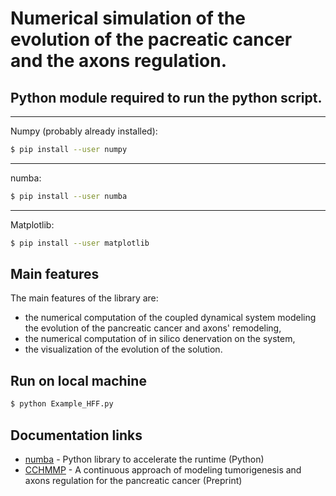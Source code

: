 # Numerical simulation of the evolution of the pacreatic cancer and the axons regulation.

## Python module required to run the python script.
---
Numpy (probably already installed):
```sh
$ pip install --user numpy
```
---
numba:
```sh
$ pip install --user numba
```
---
Matplotlib:
```sh
$ pip install --user matplotlib
```
## Main features

The main features of the library are:
- the numerical computation of the coupled dynamical system modeling the evolution of the pancreatic cancer and axons' remodeling,
- the numerical computation of in silico denervation on the system,
- the visualization of the evolution of the solution.



## Run on local machine 
```sh
$ python Example_HFF.py
```

## Documentation links

* [numba](https://numba.pydata.org/) - Python library to accelerate the runtime (Python)
* [CCHMMP](https://hal.archives-ouvertes.fr/hal-02263522) - A continuous approach of modeling tumorigenesis and
axons regulation for the pancreatic cancer (Preprint)
